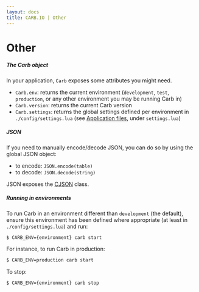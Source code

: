 ```yaml
---
layout: docs
title: CARB.IO | Other
---
```


# Other

##### The Carb object
In your application, `Carb` exposes some attributes you might need.

 * `Carb.env`: returns the current environment (`development`, `test`, `production`, or any other environment you may be running Carb in)
 * `Carb.version`: returns the current Carb version
 * `Carb.settings`: returns the global settings defined per environment in `./config/settings.lua` (see [Application files](/docs/application_files.html), under `settings.lua`)


##### JSON
If you need to manually encode/decode JSON, you can do so by using the global JSON object:

 * to encode: `JSON.encode(table)`
 * to decode: `JSON.decode(string)`

JSON exposes the [CJSON](http://www.kyne.com.au/~mark/software/lua-cjson.php) class.


##### Running in environments
To run Carb in an environment different than `development` (the default), ensure this environment has been defined where appropriate (at least in `./config/settings.lua`) and run:

```bash
$ CARB_ENV={environment} carb start
```

For instance, to run Carb in production:

```bash
$ CARB_ENV=production carb start
```

To stop:

```bash
$ CARB_ENV={environment} carb stop
```
